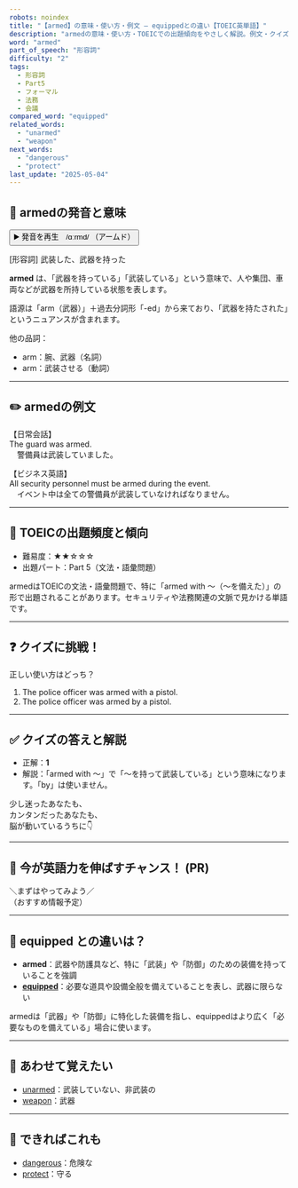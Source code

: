 ```yaml
---
robots: noindex
title: "【armed】の意味・使い方・例文 ― equippedとの違い【TOEIC英単語】"
description: "armedの意味・使い方・TOEICでの出題傾向をやさしく解説。例文・クイズ付きでequippedとの違いもわかりやすく学べます。"
word: "armed"
part_of_speech: "形容詞"
difficulty: "2"
tags:
  - 形容詞
  - Part5
  - フォーマル
  - 法務
  - 会議
compared_word: "equipped"
related_words:
  - "unarmed"
  - "weapon"
next_words:
  - "dangerous"
  - "protect"
last_update: "2025-05-04"
---
```


## 🔰 armedの発音と意味

<button class="play-audio" onclick="playTTS('armed')">
  <span class="play-audio-main">
    ▶️ 発音を再生　/ɑːrmd/
  </span>
  <span class="play-audio-sub">
    （アームド）
  </span>
</button>

[形容詞] 武装した、武器を持った

**armed** は、「武器を持っている」「武装している」という意味で、人や集団、車両などが武器を所持している状態を表します。

語源は「arm（武器）」＋過去分詞形「-ed」から来ており、「武器を持たされた」というニュアンスが含まれます。

他の品詞：  
- arm：腕、武器（名詞）
- arm：武装させる（動詞）

---

## ✏️ armedの例文

【日常会話】  
The guard was armed.  
　警備員は武装していました。

【ビジネス英語】  
All security personnel must be armed during the event.  
　イベント中は全ての警備員が武装していなければなりません。

---

## 🎯 TOEICの出題頻度と傾向

- 難易度：★★☆☆☆
- 出題パート：Part 5（文法・語彙問題）

armedはTOEICの文法・語彙問題で、特に「armed with ～（～を備えた）」の形で出題されることがあります。セキュリティや法務関連の文脈で見かける単語です。

---

## ❓ クイズに挑戦！

正しい使い方はどっち？

1. The police officer was armed with a pistol.  
2. The police officer was armed by a pistol.

---

## ✅ クイズの答えと解説

- 正解：**1**
- 解説：「armed with ～」で「～を持って武装している」という意味になります。「by」は使いません。

少し迷ったあなたも、  
カンタンだったあなたも、  
脳が動いているうちに👇️

---

## 🚀 今が英語力を伸ばすチャンス！ (PR)

<div class="info-center">
＼まずはやってみよう／<br>  
（おすすめ情報予定）
</div>

---

## 🤔  equipped との違いは？

- **armed**：武器や防護具など、特に「武装」や「防御」のための装備を持っていることを強調
- **[equipped](/word/equipped/)**：必要な道具や設備全般を備えていることを表し、武器に限らない

armedは「武器」や「防御」に特化した装備を指し、equippedはより広く「必要なものを備えている」場合に使います。

---

## 🧩 あわせて覚えたい

- [unarmed](/word/unarmed/)：武装していない、非武装の
- [weapon](/word/weapon/)：武器

---

## 📖 できればこれも

- [dangerous](/word/dangerous/)：危険な
- [protect](/word/protect/)：守る

<!-- cvid: aid42_bid08 -->
